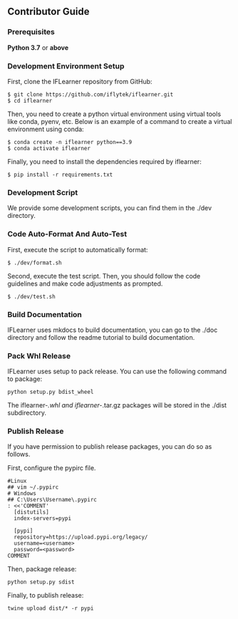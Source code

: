 ## Contributor Guide

### Prerequisites
**Python 3.7** or **above**

### Development Environment Setup
First, clone the IFLearner repository from GitHub:
```shell
$ git clone https://github.com/iflytek/iflearner.git
$ cd iflearner
```

Then, you need to create a python virtual environment using virtual tools like conda, pyenv, etc. Below is an example
of a command to create a virtual environment using conda:
```shell
$ conda create -n iflearner python==3.9
$ conda activate iflearner
```

Finally, you need to install the dependencies required by iflearner:
```shell
$ pip install -r requirements.txt
```

### Development Script
We provide some development scripts, you can find them in the ./dev directory.

###  Code Auto-Format And Auto-Test
First, execute the script to automatically format:
```shell
$ ./dev/format.sh
```
Second, execute the test script. Then, you should follow the code guidelines and make code adjustments as prompted.
```shell
$ ./dev/test.sh
```

### Build Documentation
IFLearner uses mkdocs to build documentation, you can go to the ./doc directory and follow the readme tutorial to build documentation.

### Pack Whl Release
IFLearner uses setup to pack release. You can use the following command to package:
```shell
python setup.py bdist_wheel
```
The iflearner-*.whl and iflearner-*.tar.gz packages will be stored in the ./dist subdirectory.

### Publish Release
If you have permission to publish release packages, you can do so as follows.

First, configure the pypirc file.
```shell
#Linux
## vim ~/.pypirc
# Windows
## C:\Users\Username\.pypirc
: <<'COMMENT'
  [distutils]
  index-servers=pypi

  [pypi]
  repository=https://upload.pypi.org/legacy/
  username=<username>
  password=<password>
COMMENT
```
Then, package release:
```shell
python setup.py sdist
````
Finally, to publish release:
```shell
twine upload dist/* -r pypi
````
